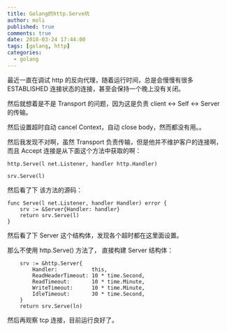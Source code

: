 ```yaml
---
title: Golang的http.Serve坑
author: moli
published: true
comments: true
date: 2018-03-24 17:44:00
tags: [golang, http]
categories:
  - golang
---
```


最近一直在调试 http 的反向代理，随着运行时间，总是会慢慢有很多 ESTABLISHED 连接状态的连接，甚至会保持一个晚上没有关闭。

然后就想着是不是 Transport 的问题，因为这是负责 client <-> Self <-> Server 的传输。

然后设置超时自动 cancel Context，自动 close body，然而都没有用。。

然后我发现不对啊，虽然 Transport 负责传输，但是他并不维护客户的连接啊，而且 Accept 连接是从下面这个方法中获取的啊：

```golang
http.Serve(l net.Listener, handler http.Handler)

srv.Serve(l)
```

然后看了下 该方法的源码：

```golang
func Serve(l net.Listener, handler Handler) error {
	srv := &Server{Handler: handler}
	return srv.Serve(l)
}
```

然后看了下 Server 这个结构体，发现各个超时都在这里面设置。

那么不使用 http.Serve() 方法了， 直接构建 Server 结构体：

```golang
	srv := &http.Server{
		Handler:           this,
		ReadHeaderTimeout: 10 * time.Second,
		ReadTimeout:       10 * time.Minute,
		WriteTimeout:      10 * time.Minute,
		IdleTimeout:       30 * time.Second,
	}
	return srv.Serve(ln)
```

然后再观察 tcp 连接，目前运行良好了。
